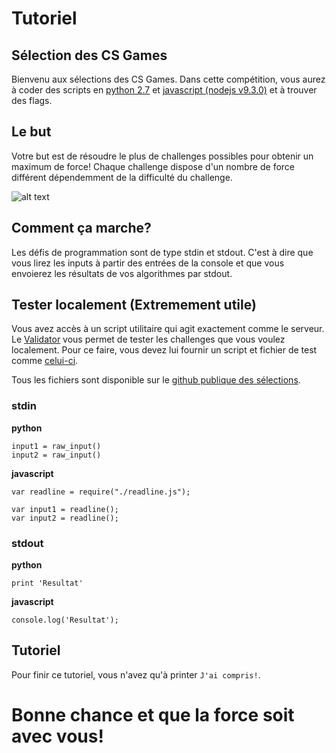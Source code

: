 # Tutoriel
## Sélection des CS Games
Bienvenu aux sélections des CS Games. Dans cette compétition, vous aurez à coder des scripts en [python 2.7](https://www.python.org/downloads/release/python-2713/) et [javascript (nodejs v9.3.0)](https://nodejs.org/en/blog/release/v9.3.0/) et à trouver des flags.

## Le but
Votre but est de résoudre le plus de challenges possibles pour obtenir un maximum de force!
Chaque challenge dispose d'un nombre de force différent dépendemment de la difficulté du challenge.

![alt text](https://raw.githubusercontent.com/JDIS/CSGamesSelectionPublic/master/force.png "Force")

## Comment ça marche?
Les défis de programmation sont de type stdin et stdout. C'est à dire que vous lirez les inputs à partir des entrées de la console et que vous envoierez les résultats de vos algorithmes par stdout.

## Tester localement (**Extremement utile**)
Vous avez accès à un script utilitaire qui agit exactement comme le serveur. Le [Validator](https://github.com/JDIS/CSGamesSelectionPublic/tree/master/Validator) vous permet de tester les challenges que vous voulez localement. Pour ce faire, vous devez lui fournir un script et fichier de test comme [celui-ci](https://github.com/JDIS/CSGamesSelectionPublic/blob/master/Tutoriel/tutoriel.json).

Tous les fichiers sont disponible sur le [github publique des sélections](https://github.com/JDIS/CSGamesSelectionPublic).

### stdin
**python**
```
input1 = raw_input()
input2 = raw_input()
```

**javascript**
```
var readline = require("./readline.js");

var input1 = readline();
var input2 = readline();
```

### stdout
**python**
```
print 'Resultat'
```

**javascript**
```
console.log('Resultat');
```

## Tutoriel
Pour finir ce tutoriel, vous n'avez qu'à printer `J'ai compris!`.

# Bonne chance et que la force soit avec vous!
